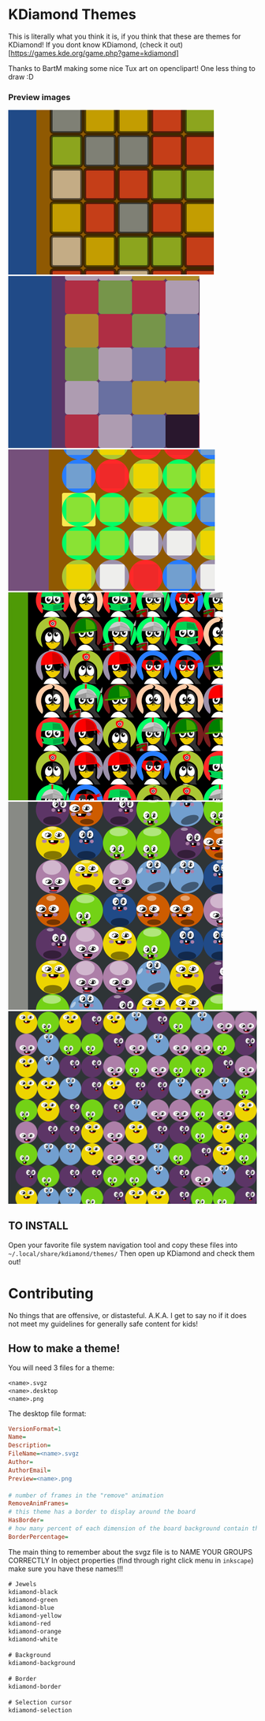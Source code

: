 # KDiamond Themes

This is literally what you think it is, if you think that these are themes for KDiamond!
If you dont know KDiamond, (check it out)[https://games.kde.org/game.php?game=kdiamond]

Thanks to BartM making some nice Tux art on openclipart!  One less thing to draw :D

### Preview images
![Alt text](rubix.png?raw=true "Rubix Cubix")
![Alt text](blocks.png?raw=true "Blocks")
![Alt text](blocks_circles.png?raw=true "Blocks and Circles")
![Alt text](tux_tiles.png?raw=true "Tux Tiles")
![Alt text](cute_bubbles.png?raw=true "Cute Bubbles")
![Alt text](flat_bubbles.png?raw=true "Flat Bubbles")

## TO INSTALL

Open your favorite file system navigation tool and copy these files into `~/.local/share/kdiamond/themes/`
Then open up KDiamond and check them out!


# Contributing

No things that are offensive, or distasteful.  A.K.A. I get to say no if it does not meet my guidelines for generally safe content for kids!


## How to make a theme!

You will need 3 files for a theme:


```
<name>.svgz
<name>.desktop
<name>.png
```


The desktop file format:


```ini
VersionFormat=1
Name=
Description=
FileName=<name>.svgz
Author=
AuthorEmail=
Preview=<name>.png

# number of frames in the "remove" animation
RemoveAnimFrames=
# this theme has a border to display around the board
HasBorder=
# how many percent of each dimension of the board background contain the border graphics (0.05 means: the upper 5%, the lower 5%, the left 5%, and the right 5% of the board background are the border)
BorderPercentage=
```

The main thing to remember about the svgz file is to NAME YOUR GROUPS CORRECTLY
In object properties (find through right click menu in `inkscape`) make sure you have these names!!!



```
# Jewels
kdiamond-black
kdiamond-green
kdiamond-blue
kdiamond-yellow
kdiamond-red
kdiamond-orange
kdiamond-white

# Background
kdiamond-background

# Border
kdiamond-border

# Selection cursor
kdiamond-selection
```


